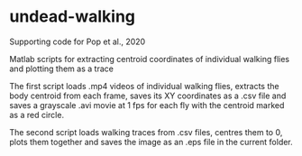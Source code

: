 # undead-walking
Supporting code for Pop et al., 2020

Matlab scripts for extracting centroid coordinates of individual walking flies and plotting them as a trace

The first script loads .mp4 videos of individual walking flies, extracts the body centroid from each frame, saves its XY coordinates as a .csv file and saves a grayscale .avi movie at 1 fps for each fly with the centroid marked as a red circle.

The second script loads walking traces from .csv files, centres them to 0, plots them together and saves the image as an .eps file in the current folder.
